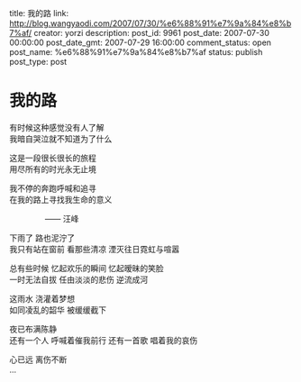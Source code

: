 title: 我的路
link: http://blog.wangyaodi.com/2007/07/30/%e6%88%91%e7%9a%84%e8%b7%af/
creator: yorzi
description: 
post_id: 9961
post_date: 2007-07-30 00:00:00
post_date_gmt: 2007-07-29 16:00:00
comment_status: open
post_name: %e6%88%91%e7%9a%84%e8%b7%af
status: publish
post_type: post

# 我的路

有时候这种感觉没有人了解  
我暗自哭泣就不知道为了什么  
  
这是一段很长很长的旅程  
用尽所有的时光永无止境  
  
我不停的奔跑呼喊和追寻  
在我的路上寻找我生命的意义  
  
                —— 汪峰  
  
下雨了 路也泥泞了  
我只有站在窗前 看那些清凉 湮灭往日霓虹与喧嚣  
  
总有些时候 忆起欢乐的瞬间 忆起暧昧的笑脸  
一时无法自拔 任由淡淡的悲伤 逆流成河  
  
这雨水 浇灌着梦想  
如同凌乱的韶华 被缓缓截下  
  
夜已布满陈静  
还有一个人 呼喊着催我前行 还有一首歌 唱着我的哀伤  
  
心已远 离伤不断  
...
